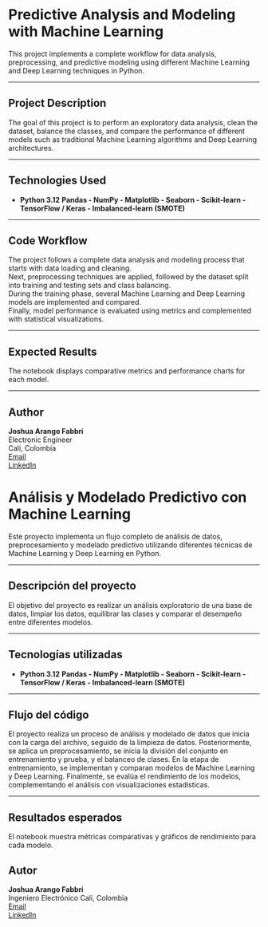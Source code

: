 # Predictive Analysis and Modeling with Machine Learning

This project implements a complete workflow for data analysis, preprocessing, and predictive modeling using different Machine Learning and Deep Learning techniques in Python.

---

## Project Description
The goal of this project is to perform an exploratory data analysis, clean the dataset, balance the classes, and compare the performance of different models such as traditional Machine Learning algorithms and Deep Learning architectures.

---

## Technologies Used
- **Python 3.12** 
**Pandas - NumPy - Matplotlib - Seaborn - Scikit-learn - TensorFlow / Keras - Imbalanced-learn (SMOTE)**

---

## Code Workflow
The project follows a complete data analysis and modeling process that starts with data loading and cleaning.  
Next, preprocessing techniques are applied, followed by the dataset split into training and testing sets and class balancing.  
During the training phase, several Machine Learning and Deep Learning models are implemented and compared.  
Finally, model performance is evaluated using metrics and complemented with statistical visualizations.

---

## Expected Results
The notebook displays comparative metrics and performance charts for each model.

---

## Author
**Joshua Arango Fabbri**  
Electronic Engineer  
Cali, Colombia  
[Email](mailto:joshuaarango82@gmail.com)  
[LinkedIn](https://www.linkedin.com/in/joshua-arango-295589326/)





# Análisis y Modelado Predictivo con Machine Learning

Este proyecto implementa un flujo completo de análisis de datos, preprocesamiento y modelado predictivo utilizando diferentes técnicas de Machine Learning y Deep Learning en Python.

---

## Descripción del proyecto
El objetivo del proyecto es realizar un análisis exploratorio de una base de datos, limpiar los datos, equilibrar las clases y comparar el desempeño entre diferentes modelos.

---

## Tecnologías utilizadas
- **Python 3.12**
**Pandas - NumPy - Matplotlib - Seaborn - Scikit-learn - TensorFlow / Keras - Imbalanced-learn (SMOTE)** 

---

## Flujo del código
El proyecto realiza un proceso de análisis y modelado de datos que inicia con la carga del archivo, seguido de la limpieza de datos. Posteriormente, se aplica un preprocesamiento, se inicia la división del conjunto en entrenamiento y prueba, y el balanceo de clases. En la etapa de entrenamiento, se implementan y comparan modelos de Machine Learning y Deep Learning. Finalmente, se evalúa el rendimiento de los modelos, complementando el análisis con visualizaciones estadísticas.

---

## Resultados esperados
El notebook muestra métricas comparativas y gráficos de rendimiento para cada modelo.  

## Autor
**Joshua Arango Fabbri**  
Ingeniero Electrónico
Cali, Colombia  
[Email](mailto:joshuaarango82@gmail.com)  
[LinkedIn](https://www.linkedin.com/in/joshua-arango-295589326/)
